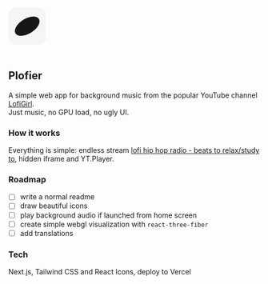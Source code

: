 <img src="git-preview.svg" width="75" />
<br />
<br />

## Plofier

A simple web app for background music from the popular YouTube channel [LofiGirl](https://www.youtube.com/c/LofiGirl).
<br />Just music, no GPU load, no ugly UI.

### How it works

Everything is simple: endless stream [lofi hip hop radio - beats to relax/study to](https://www.youtube.com/watch?v=jfKfPfyJRdk&ab_channel=LofiGirl), hidden iframe and YT.Player.

### Roadmap

- [ ] write a normal readme
- [ ] draw beautiful icons
- [ ] play background audio if launched from home screen
- [ ] create simple webgl visualization with `react-three-fiber`
- [ ] add translations

### Tech

Next.js, Tailwind CSS and React Icons, deploy to Vercel
